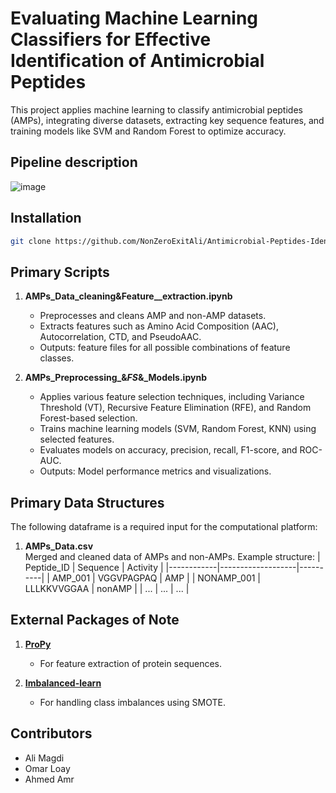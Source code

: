 # Evaluating Machine Learning Classifiers for Effective Identification of Antimicrobial Peptides
This project applies machine learning to classify antimicrobial peptides (AMPs), integrating diverse datasets, extracting key sequence features, and training models like SVM and Random Forest to optimize accuracy.
## Pipeline description

![image](https://github.com/user-attachments/assets/d5a3d1b7-e3f0-41d3-a55e-a8ad5528de40)

## Installation

```bash
git clone https://github.com/NonZeroExitAli/Antimicrobial-Peptides-Identification.git
```

## Primary Scripts

1. **AMPs_Data_cleaning&Feature__extraction.ipynb**  
   - Preprocesses and cleans AMP and non-AMP datasets.  
   - Extracts features such as Amino Acid Composition (AAC), Autocorrelation, CTD, and PseudoAAC.  
   - Outputs: feature files for all possible combinations of feature classes.

2. **AMPs_Preprocessing_&_FS_&_Models.ipynb**  
   - Applies various feature selection techniques, including Variance Threshold (VT), Recursive Feature Elimination (RFE), and Random Forest-based selection.
   - Trains machine learning models (SVM, Random Forest, KNN) using selected features.
   - Evaluates models on accuracy, precision, recall, F1-score, and ROC-AUC. 
   - Outputs: Model performance metrics and visualizations.

## Primary Data Structures

The following dataframe is a required input for the computational platform:

1. **AMPs_Data.csv**  
   Merged and cleaned data of AMPs and non-AMPs. Example structure:
   | Peptide_ID | Sequence          | Activity |
   |------------|-------------------|----------|
   | AMP_001    | VGGVPAGPAQ        | AMP      |
   | NONAMP_001 | LLLKKVVGGAA       | nonAMP   |
   | ...        | ...               | ...      |


## External Packages of Note

1. **[ProPy](https://github.com/ShujiaHuang/Propy)**  
   - For feature extraction of protein sequences.

2. **[Imbalanced-learn](https://imbalanced-learn.org/)**  
   - For handling class imbalances using SMOTE.
## Contributors
  - Ali Magdi
  - Omar Loay
  - Ahmed Amr
